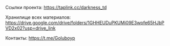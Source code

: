 Ссылки проекта: https://taplink.cc/darkness_td

Хранилище всех материалов: https://drive.google.com/drive/folders/1GHHEUDuPKUMi09E3wpfe65HJbPVD2x02?usp=drive_link

Контакты: https://t.me/Goluboyp
